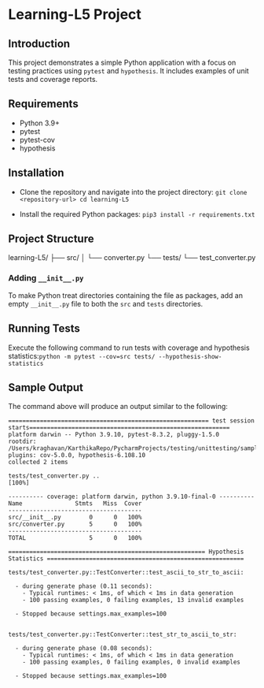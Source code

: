 # Learning-L5 Project

## Introduction
This project demonstrates a simple Python application with a focus on testing practices using `pytest` and `hypothesis`. It includes examples of unit tests and coverage reports.

## Requirements
- Python 3.9+
- pytest
- pytest-cov
- hypothesis

## Installation
- Clone the repository and navigate into the project directory: ```git clone <repository-url> cd learning-L5```

- Install the required Python packages: ```pip3 install -r requirements.txt```

## Project Structure

learning-L5/
├── src/
│   └── converter.py
└── tests/
    └── test_converter.py

### Adding `__init__.py`
To make Python treat directories containing the file as packages, add an empty `__init__.py` file to both the `src` and `tests` directories.

## Running Tests
Execute the following command to run tests with coverage and hypothesis statistics:```python -m pytest --cov=src tests/ --hypothesis-show-statistics```

## Sample Output
The command above will produce an output similar to the following:
```
========================================================= test session starts=========================================================
platform darwin -- Python 3.9.10, pytest-8.3.2, pluggy-1.5.0
rootdir: /Users/kraghavan/KarthikaRepo/PycharmProjects/testing/unittesting/sample_testing5
plugins: cov-5.0.0, hypothesis-6.108.10
collected 2 items                                                                                                                     

tests/test_converter.py ..                                                                                                      [100%]

---------- coverage: platform darwin, python 3.9.10-final-0 ----------
Name               Stmts   Miss  Cover
--------------------------------------
src/__init__.py        0      0   100%
src/converter.py       5      0   100%
--------------------------------------
TOTAL                  5      0   100%

======================================================== Hypothesis Statistics ========================================================

tests/test_converter.py::TestConverter::test_ascii_to_str_to_ascii:

  - during generate phase (0.11 seconds):
    - Typical runtimes: < 1ms, of which < 1ms in data generation
    - 100 passing examples, 0 failing examples, 13 invalid examples

  - Stopped because settings.max_examples=100


tests/test_converter.py::TestConverter::test_str_to_ascii_to_str:

  - during generate phase (0.08 seconds):
    - Typical runtimes: < 1ms, of which < 1ms in data generation
    - 100 passing examples, 0 failing examples, 0 invalid examples

  - Stopped because settings.max_examples=100

```